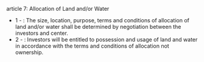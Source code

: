 article 7: Allocation of Land and&#x2F;or Water 

<ul>
			<li>1 - : The size, location, purpose, terms and conditions of allocation of land and&#x2F;or water shall be determined by negotiation between the investors and center. <ul>
			</ul></li>			<li>2 - : Investors will be entitled to possession and usage of land and water in accordance with the terms and conditions of allocation not ownership. <ul>
			</ul></li></ul>